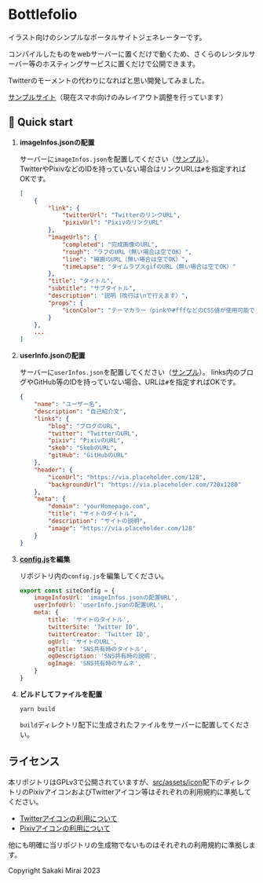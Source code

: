 # Bottlefolio

イラスト向けのシンプルなポータルサイトジェネレーターです。

コンパイルしたものをwebサーバーに置くだけで動くため、さくらのレンタルサーバー等のホスティングサービスに置くだけで公開できます。

Twitterのモーメントの代わりになればと思い開発してみました。

[サンプルサイト](https://sakaki333.sakura.ne.jp)（現在スマホ向けのみレイアウト調整を行っています）

## 🚅 Quick start

1. **imageInfos.jsonの配置**

    サーバーに`imageInfos.json`を配置してください（[サンプル](https://sakaki333.sakura.ne.jp/resources/json/imageInfos.json)）。  
    TwitterやPixivなどのIDを持っていない場合はリンクURLは`#`を指定すればOKです。

    ```json
    [
        {
            "link": {
                "twitterUrl": "TwitterのリンクURL",
                "pixivUrl": "PixivのリンクURL"
            },
            "imageUrls": {
                "completed": "完成画像のURL",
                "rough": "ラフのURL（無い場合は空でOK）",
                "line": "線画のURL（無い場合は空でOK）",
                "timeLapse": "タイムラプスgifのURL（無い場合は空でOK）"
            },
            "title": "タイトル",
            "subtitle": "サブタイトル",
            "description": "説明（改行は\nで行えます）",
            "props": {
                "iconColor": "テーマカラー（pinkや#fffなどのCSS値が使用可能です）"
            }
        },
        ...
    ]
    ```

2. **userInfo.jsonの配置**

   サーバーに`userInfos.json`を配置してください（[サンプル](https://sakaki333.sakura.ne.jp/resources/json/userInfo.json)）。
   links内のブログやGitHub等のIDを持っていない場合、URLは`#`を指定すればOKです。

    ```json
    {
        "name": "ユーザー名",
        "description": "自己紹介文",
        "links": {
            "blog": "ブログのURL",
            "twitter": "TwitterのURL",
            "pixiv": "PixivのURL",
            "skeb": "SkebのURL",
            "gitHub": "GitHubのURL"
        },
        "header": {
            "iconUrl": "https://via.placeholder.com/128",
            "backgroundUrl": "https://via.placeholder.com/720x1280"
        },
        "meta": {
            "domain": "yourHomepage.com",
            "title": "サイトのタイトル",
            "description": "サイトの説明",
            "image": "https://via.placeholder.com/128"
        }
    }
    ```

3. **[config.js](./src/config.js)を編集**

    リポジトリ内の`config.js`を編集してください。

    ```js
    export const siteConfig = {
        imageInfosUrl: 'imageInfos.jsonの配置URL',
        userInfoUrl: 'userInfo.jsonの配置URL',
        meta: {
            title: 'サイトのタイトル',
            twitterSite: 'Twitter ID',
            twitterCreator: 'Twitter ID',
            ogUrl: 'サイトのURL',
            ogTitle: 'SNS共有時のタイトル',
            ogDescription: 'SNS共有時の説明',
            ogImage: 'SNS共有時のサムネ',
        }
    }
    ```

4. **ビルドしてファイルを配置**

    ```shell
    yarn build
    ```

    `build`ディレクトリ配下に生成されたファイルをサーバーに配置してください。

## ライセンス

本リポジトリはGPLv3で公開されていますが、[src/assets/icon](src/assets/icon)配下のディレクトリのPixivアイコンおよびTwitterアイコン等はそれぞれの利用規約に準拠してください。

* [Twitterアイコンの利用について](https://about.twitter.com/en/who-we-are/brand-toolkit)
* [Pixivアイコンの利用について](https://www.pixiv.co.jp/news/press-kit/)

他にも明確に当リポジトリの生成物でないものはそれぞれの利用規約に準拠します。

Copyright Sakaki Mirai 2023
